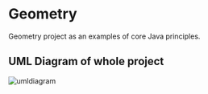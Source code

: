 # Geometry
Geometry project as an examples of core Java principles.

## UML Diagram of whole project

![umldiagram](https://user-images.githubusercontent.com/28845463/35778901-268f4650-09c5-11e8-9bd1-d66f23d0bd25.png)
